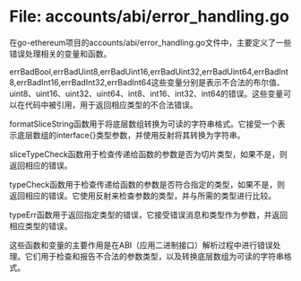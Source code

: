 # File: accounts/abi/error_handling.go

在go-ethereum项目的accounts/abi/error_handling.go文件中，主要定义了一些错误处理相关的变量和函数。

errBadBool,errBadUint8,errBadUint16,errBadUint32,errBadUint64,errBadInt8,errBadInt16,errBadInt32,errBadInt64这些变量分别是表示不合法的布尔值、uint8、uint16、uint32、uint64、int8、int16、int32、int64的错误。这些变量可以在代码中被引用，用于返回相应类型的不合法错误。

formatSliceString函数用于将底层数组转换为可读的字符串格式。它接受一个表示底层数组的interface{}类型参数，并使用反射将其转换为字符串。

sliceTypeCheck函数用于检查传递给函数的参数是否为切片类型，如果不是，则返回相应的错误。

typeCheck函数用于检查传递给函数的参数是否符合指定的类型，如果不是，则返回相应的错误。它使用反射来检查参数的类型，并与所需的类型进行比较。

typeErr函数用于返回指定类型的错误，它接受错误消息和类型作为参数，并返回相应类型的错误。

这些函数和变量的主要作用是在ABI（应用二进制接口）解析过程中进行错误处理。它们用于检查和报告不合法的参数类型，以及转换底层数组为可读的字符串格式。

